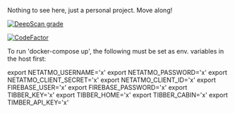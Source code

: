 Nothing to see here, just a personal project. Move along!

[![DeepScan grade](https://deepscan.io/api/teams/5079/projects/6855/branches/60175/badge/grade.svg)](https://deepscan.io/dashboard#view=project&tid=5079&pid=6855&bid=60175)

[![CodeFactor](https://www.codefactor.io/repository/github/kvasbo/tellulf/badge)](https://www.codefactor.io/repository/github/kvasbo/tellulf)

To run 'docker-compose up', the following must be set as env. variables in the host first:

export NETATMO_USERNAME='x'
export NETATMO_PASSWORD='x'
export NETATMO_CLIENT_SECRET='x'
export NETATMO_CLIENT_ID='x'
export FIREBASE_USER='x'
export FIREBASE_PASSWORD='x'
export TIBBER_KEY='x'
export TIBBER_HOME='x'
export TIBBER_CABIN='x'
export TIMBER_API_KEY='x'
